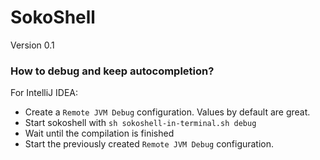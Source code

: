 # SokoShell

Version 0.1

### How to debug and keep autocompletion?

For IntelliJ IDEA:
* Create a `Remote JVM Debug` configuration. Values by default are great.
* Start sokoshell with `sh sokoshell-in-terminal.sh debug`
* Wait until the compilation is finished
* Start the previously created `Remote JVM Debug` configuration.